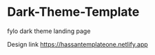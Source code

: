 # Dark-Theme-Template
fylo dark theme landing page 

Design link https://hassantemplateone.netlify.app